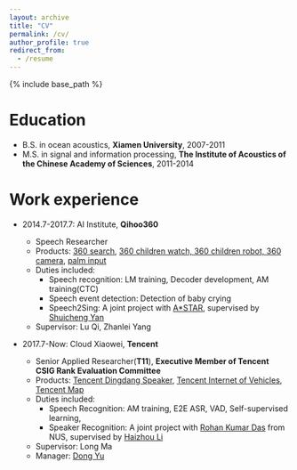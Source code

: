 ```yaml
---
layout: archive
title: "CV"
permalink: /cv/
author_profile: true
redirect_from:
  - /resume
---
```


{% include base_path %}

Education
======
* B.S. in ocean acoustics, **Xiamen University**, 2007-2011
* M.S. in signal and information processing, **The Institute of Acoustics of the Chinese Academy of Sciences**, 2011-2014

Work experience
======
* 2014.7-2017.7: AI Institute, **Qihoo360**
  * Speech Researcher
  * Products: [360 search](https://www.so.com/), [360 children watch, 360 children robot, 360 camera](https://mall.360.cn/ac/360PPR?utm_source=guanwanggd02), [palm input](http://www.xinshuru.com/win_record.html)
  * Duties included:
    * Speech recognition: LM training, Decoder development, AM training(CTC)
    * Speech event detection: Detection of baby crying
    * Speech2Sing: A joint project with [A*STAR](https://www.a-star.edu.sg/), supervised by [Shuicheng Yan](https://www.linkedin.com/in/shuicheng-yan-123a866/?originalSubdomain=sg)
  * Supervisor: Lu Qi, Zhanlei Yang

* 2017.7-Now: Cloud Xiaowei, **Tencent**
  * Senior Applied Researcher(**T11**), **Executive Member of Tencent CSIG Rank Evaluation Committee**
  * Products: [Tencent Dingdang Speaker](https://dingdang.qq.com/dingdang_speaker.html), [Tencent Internet of Vehicles](https://cloud.tencent.com/solution/auto), [Tencent Map](https://map.qq.com/)
  * Duties included:
    * Speech Recognition: AM training, E2E ASR, VAD, Self-supervised learning,
    * Speaker Recognition: A joint project with [Rohan Kumar Das](https://sites.google.com/view/rohankumardas) from NUS, supervised by [Haizhou Li](https://ece.nus.edu.sg/hlt/faculty/)
  * Supervisor: Long Ma
  * Manager: [Dong Yu](https://sites.google.com/view/dongyu888/)
